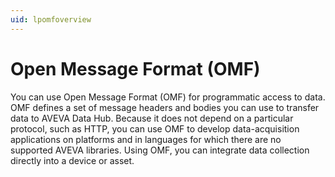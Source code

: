 ```yaml
---
uid: lpomfoverview
---
```


# Open Message Format (OMF)

You can use Open Message Format (OMF) for programmatic access to data. OMF defines a set of message headers and bodies you can use to transfer data to AVEVA Data Hub. Because it does not depend on a particular protocol, such as HTTP, you can use OMF to develop data-acquisition applications on platforms and in languages for which there are no supported AVEVA libraries. Using OMF, you can integrate data collection directly into a device or asset.  

<!-- Angela Flores 6/9/21 - This sentence is in direct conflict with the OMF guide: Because it does not depend on a particular protocol, such as HTTP, you can use OMF to develop data-acquisition applications on platforms and in languages for which there are no supported OSIsoft libraries. OMF can use any programming language, but requires an HTTP client. -->